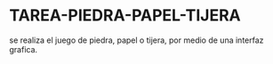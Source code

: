 # TAREA-PIEDRA-PAPEL-TIJERA
se realiza el juego de piedra, papel o tijera, por medio de una interfaz grafica.
